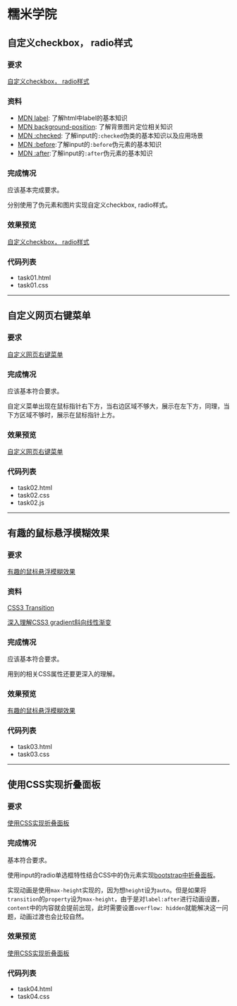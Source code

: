 # 糯米学院

## 自定义checkbox， radio样式

### 要求

[自定义checkbox， radio样式](http://ife.baidu.com/course/detail/id/23?t=1490620696985#learn)

### 资料

- [MDN label](https://developer.mozilla.org/en-US/docs/Web/HTML/Element/label): 了解html中label的基本知识
- [MDN background-position](https://developer.mozilla.org/en-US/docs/Web/CSS/background-position): 了解背景图片定位相关知识
- [MDN :checked](https://developer.mozilla.org/en-US/docs/Web/CSS/:checked): 了解input的`:checked`伪类的基本知识以及应用场景
- [MDN :before](https://developer.mozilla.org/en-US/docs/Web/CSS/::before):了解input的`:before`伪元素的基本知识
- [MDN :after](https://developer.mozilla.org/en-US/docs/Web/CSS/::after):了解input的`:after`伪元素的基本知识

### 完成情况

应该基本完成要求。

分别使用了伪元素和图片实现自定义checkbox, radio样式。

### 效果预览

[自定义checkbox， radio样式](https://miraclezys.github.io/IFE/academy_nuomi/code/task01.html)

### 代码列表

* task01.html
* task01.css


---

## 自定义网页右键菜单

### 要求

[自定义网页右键菜单](http://ife.baidu.com/course/detail/id/26?t=1490693259217#learn)

### 完成情况

应该基本符合要求。

自定义菜单出现在鼠标指针右下方，当右边区域不够大，展示在左下方，同理，当下方区域不够时，展示在鼠标指针上方。

### 效果预览

[自定义网页右键菜单](https://miraclezys.github.io/IFE/academy_nuomi/code/task02.html)

### 代码列表

* task02.html
* task02.css
* task02.js


---

## 有趣的鼠标悬浮模糊效果

### 要求

[有趣的鼠标悬浮模糊效果](http://ife.baidu.com/course/detail/id/14)

### 资料

[CSS3 Transition](http://www.w3cplus.com/content/css3-transition)

[深入理解CSS3 gradient斜向线性渐变](http://www.zhangxinxu.com/wordpress/2013/09/%E6%B7%B1%E5%85%A5%E7%90%86%E8%A7%A3css3-gradient%E6%96%9C%E5%90%91%E7%BA%BF%E6%80%A7%E6%B8%90%E5%8F%98/)

### 完成情况

应该基本符合要求。

用到的相关CSS属性还要更深入的理解。

### 效果预览

[有趣的鼠标悬浮模糊效果](https://miraclezys.github.io/IFE/academy_nuomi/code/task03.html)

### 代码列表

* task03.html
* task03.css


---

##  使用CSS实现折叠面板

### 要求

[使用CSS实现折叠面板](http://ife.baidu.com/course/detail/id/27)

### 完成情况

基本符合要求。

使用input的radio单选框特性结合CSS中的伪元素实现[bootstrap中折叠面板](http://v3.bootcss.com/javascript/#collapse-example-accordion)。

实现动画是使用`max-height`实现的，因为想`height`设为`auto`。但是如果将`transition`的`property`设为`max-height`，由于是对`label:after`进行动画设置，`content`中的内容就会提前出现，此时需要设置`overflow: hidden`就能解决这一问题，动画过渡也会比较自然。

### 效果预览

[ 使用CSS实现折叠面板](https://miraclezys.github.io/IFE/academy_nuomi/code/task04.html)

### 代码列表

* task04.html
* task04.css